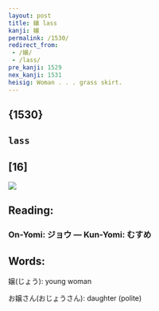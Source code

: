 ```yaml
---
layout: post
title: 嬢 lass
kanji: 嬢
permalink: /1530/
redirect_from:
 - /嬢/
 - /lass/
pre_kanji: 1529
nex_kanji: 1531
heisig: Woman . . . grass skirt.
---
```


## {1530}

## `lass`

## [16]

<div class="stroke"><img src="E5ACA2.png" /></div>

## Reading:

### On-Yomi: ジョウ &mdash; Kun-Yomi: むすめ

## Words:

嬢(じょう): young woman

お嬢さん(おじょうさん): daughter (polite)
